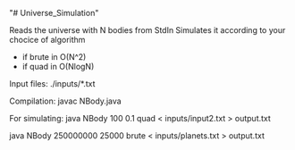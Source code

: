 "# Universe_Simulation" 

Reads the universe with N bodies from StdIn
Simulates it according to your chocice of algorithm
- if brute in O(N^2)
- if quad in O(NlogN)

Input files: ./inputs/*.txt 

Compilation: javac NBody.java

For simulating:
java NBody 100 0.1 quad < inputs/input2.txt > output.txt

java NBody 250000000 25000 brute < inputs/planets.txt > output.txt


